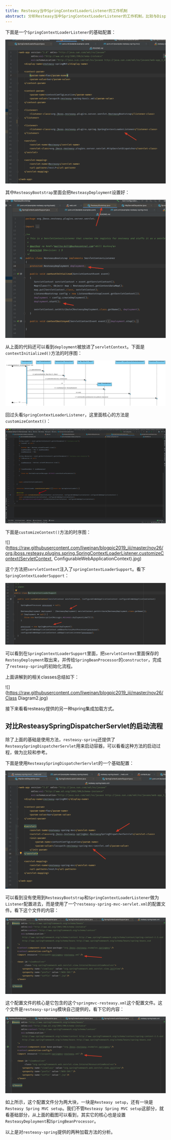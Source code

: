 ```yaml
---
title: Resteasy当中SpringContextLoaderListener的工作机制
abstract: 分析Resteasy当中SpringContextLoaderListener的工作机制，比较与DispatcherServlet的加载方式的区别。
---
```




下面是一个`SpringContextLoaderListener`的基础配置：

![](https://raw.githubusercontent.com/liweinan/blogpic2019_iii/master/nov26/C6766E9B-100F-4BE1-A73D-1787F3B63DFF.png)

其中`ResteasyBootstrap`里面会把`ResteasyDeployment`设置好：

![](https://raw.githubusercontent.com/liweinan/blogpic2019_iii/master/nov26/3B564F08-E597-4213-BC51-F824DF3FD8C6.png)

从上面的代码还可以看到`deployment`被放进了`servletContext`。下面是`contextInitialized()`方法的时序图：

![](https://raw.githubusercontent.com/liweinan/blogpic2019_iii/master/nov26/org.jboss.resteasy.plugins.server.servlet.ResteasyBootstrap.contextInitialized(ServletContextEvent).jpg)

回过头看`SpringContextLoaderListener`，这里面核心的方法是`customizeContext()`：

![](https://raw.githubusercontent.com/liweinan/blogpic2019_iii/master/nov26/274441C5-F0F6-4EE8-AF8E-28D3021B178B.png)

下面是`customizeContext()`方法的时序图：

![](https://raw.githubusercontent.com/liweinan/blogpic2019_iii/master/nov26/org.jboss.resteasy.plugins.spring.SpringContextLoaderListener.customizeContext(ServletContext, ConfigurableWebApplicationContext).jpg)

这个方法把`servletContext`注入了`springContextLoaderSupport`。看下`SpringContextLoaderSupport`：

![](https://raw.githubusercontent.com/liweinan/blogpic2019_iii/master/nov26/946C51ED-4929-4D5A-959B-2341ADC99ABE.png)

可以看到在`SpringContextLoaderSupport`里面，把`servletContext`里面保存的`RestesyDeployment`取出来，并传给`SpringBeanProcessor`的`constructor`，完成了`resteasy-spring`的初始化流程。

上面讲解到的相关classes总结如下：

![](https://raw.githubusercontent.com/liweinan/blogpic2019_iii/master/nov26/Class Diagram2.jpg)

接下来看看resteasy提供的另一种spring集成加载方式。

## 对比ResteasySpringDispatcherServlet的启动流程

除了上面的基础是使用方法，`resteasy-spring`还提供了`ResteasySpringDispatcherServlet`用来启动容器，可以看看这种方法的启动过程，做为比较和参考。

下面是使用`ResteasySpringDispatcherServlet`的一个基础配置：

![](https://raw.githubusercontent.com/liweinan/blogpic2019_iii/master/nov26/FB17A03D-E57E-44DC-BCE3-07FDD9F8F3B8.png)

可以看到没有使用到`ResteasyBootstrap`和`SpringContextLoaderListener`做为`Listener`配置进去，而是使用了一个`resteasy-spring-mvc-servlet.xml`的配置文件。看下这个文件的内容：

![](https://raw.githubusercontent.com/liweinan/blogpic2019_iii/master/nov26/11163D33-2BC2-4267-B10A-0AF98810AA63.png)

这个配置文件的核心是它包含的这个`springmvc-resteasy.xml`这个配置文件。这个文件是`resteasy-spring`模块自己提供的，看下它的内容：

![](https://raw.githubusercontent.com/liweinan/blogpic2019_iii/master/nov26/11163D33-2BC2-4267-B10A-0AF98810AA63.png)

如上所示，这个配置文件分为两大块，一块是`Resteasy setup`，还有一块是`Resteasy Spring MVC setup`。我们不管`Resteasy Spring MVC setup`这部分，就看基础部分，从上面的截图可以看到，其实它的核心也是设置`ResteasyDeployment`和`SpringBeanProcessor`。

以上是对`resteasy-spring`提供的两种加载方法的分析。

